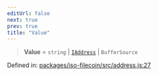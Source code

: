 ```yaml
---
editUrl: false
next: true
prev: true
title: "Value"
---
```


> **Value** = `string` \| [`IAddress`](/api/iso-filecoin/address/interfaces/iaddress/) \| `BufferSource`

Defined in: [packages/iso-filecoin/src/address.js:27](https://github.com/hugomrdias/filecoin/blob/main/packages/iso-filecoin/src/address.js#L27)
